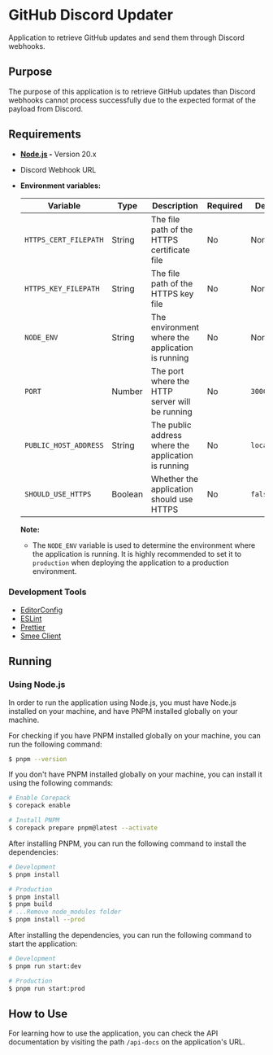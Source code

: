 # GitHub Discord Updater

Application to retrieve GitHub updates and send them through Discord webhooks.

## Purpose

The purpose of this application is to retrieve GitHub updates
than Discord webhooks cannot process successfully
due to the expected format of the payload from Discord.

## Requirements

- **[Node.js](https://nodejs.org/en/) -** Version 20.x
- Discord Webhook URL
- **Environment variables:**

    | Variable              | Type    | Description                                         | Required | Default     | Example             |
    | --------------------- | ------- | --------------------------------------------------- | -------- | ----------- | ------------------- |
    | `HTTPS_CERT_FILEPATH` | String  | The file path of the HTTPS certificate file         | No       | None        | `/path/to/cert.pem` |
    | `HTTPS_KEY_FILEPATH`  | String  | The file path of the HTTPS key file                 | No       | None        | `/path/to/key.pem`  |
    | `NODE_ENV`            | String  | The environment where the application is running    | No       | None        | `development`       |
    | `PORT`                | Number  | The port where the HTTP server will be running      | No       | `3000`      | `9020`              |
    | `PUBLIC_HOST_ADDRESS` | String  | The public address where the application is running | No       | `localhost` | `example.com`       |
    | `SHOULD_USE_HTTPS`    | Boolean | Whether the application should use HTTPS            | No       | `false`     | `true`              |

    **Note:**

    - The `NODE_ENV` variable is used to determine the environment
      where the application is running. It is highly recommended
      to set it to `production` when deploying the application
      to a production environment.

### Development Tools

- [EditorConfig](https://editorconfig.org/)
- [ESLint](https://eslint.org/)
- [Prettier](https://prettier.io/)
- [Smee Client](https://smee.io/)

## Running

### Using Node.js

In order to run the application using Node.js,
you must have Node.js installed on your machine,
and have PNPM installed globally on your machine.

For checking if you have PNPM installed globally on your machine,
you can run the following command:

```sh
$ pnpm --version
```

If you don't have PNPM installed globally on your machine,
you can install it using the following commands:

```sh
# Enable Corepack
$ corepack enable

# Install PNPM
$ corepack prepare pnpm@latest --activate
```

After installing PNPM, you can run
the following command to install the dependencies:

```sh
# Development
$ pnpm install

# Production
$ pnpm install
$ pnpm build
# ...Remove node_modules folder
$ pnpm install --prod
```

After installing the dependencies, you can run
the following command to start the application:

```sh
# Development
$ pnpm run start:dev

# Production
$ pnpm run start:prod
```

## How to Use

For learning how to use the application, you can
check the API documentation by visiting the path
`/api-docs` on the application's URL.
